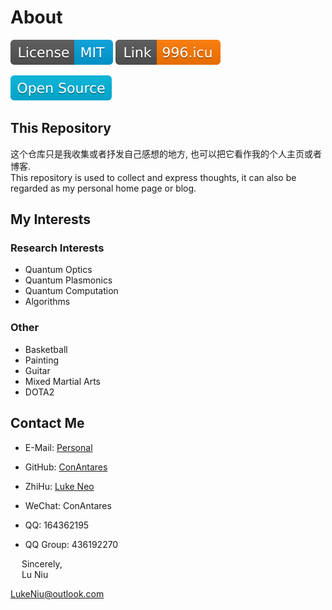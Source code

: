 # About

[![MIT License](https://github.com/ConAntares/About/blob/master/Attachments/LicenseMIT.svg)](https://opensource.org/licenses/mit-license.php)
[![Anti 996](https://github.com/ConAntares/About/blob/master/Attachments/LinkNPL.svg)](https://996.icu)

![Open Source](https://github.com/ConAntares/About/blob/master/Attachments/OpenSource.svg)

## This Repository

这个仓库只是我收集或者抒发自己感想的地方, 也可以把它看作我的个人主页或者博客.  
This repository is used to collect and express thoughts, it can also be regarded as my personal home page or blog.

## My Interests

### Research Interests

* Quantum Optics
* Quantum Plasmonics
* Quantum Computation
* Algorithms  

### Other

* Basketball
* Painting
* Guitar
* Mixed Martial Arts
* DOTA2  

## Contact Me

* E-Mail: [Personal](LukeNiu@outlook.com)
* GitHub: [ConAntares](https://github.com/ConAntares)
* ZhiHu: [Luke Neo](https://www.zhihu.com/people/ConAntares)

* WeChat: ConAntares
* QQ: 164362195
* QQ Group: 436192270

&emsp; Sincerely,  
&emsp; Lu Niu  

LukeNiu@outlook.com
